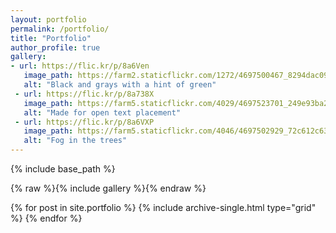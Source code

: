 ```yaml
---
layout: portfolio
permalink: /portfolio/
title: "Portfolio"
author_profile: true
gallery:
- url: https://flic.kr/p/8a6Ven
   image_path: https://farm2.staticflickr.com/1272/4697500467_8294dac099_q.jpg
   alt: "Black and grays with a hint of green"
 - url: https://flic.kr/p/8a738X
   image_path: https://farm5.staticflickr.com/4029/4697523701_249e93ba23_q.jpg
   alt: "Made for open text placement"
 - url: https://flic.kr/p/8a6VXP
   image_path: https://farm5.staticflickr.com/4046/4697502929_72c612c636_q.jpg
   alt: "Fog in the trees"
---
```



{% include base_path %}

{% raw %}{% include gallery  %}{% endraw %}
<div class="grid__wrapper">
  {% for post in site.portfolio %}
    {% include archive-single.html type="grid" %}
  {% endfor %}
</div>
